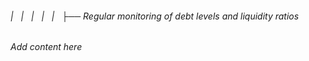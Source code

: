 ###### |   |   |   |   |   ├── Regular monitoring of debt levels and liquidity ratios

*Add content here*